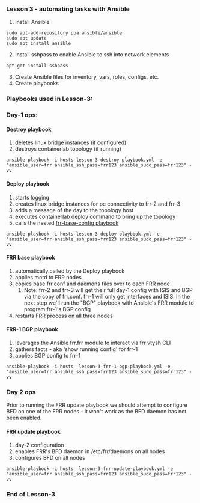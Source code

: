 ### Lesson 3 - automating tasks with Ansible

1. Install Ansible
```
sudo apt-add-repository ppa:ansible/ansible
sudo apt update
sudo apt install ansible

```

2. Install sshpass to enable Ansible to ssh into network elements
```
apt-get install sshpass
```

3. Create Ansible files for inventory, vars, roles, configs, etc.
4. Create playbooks

### Playbooks used in Lesson-3:

### Day-1 ops:

#### Destroy playbook
1. deletes linux bridge instances (if configured)
2. destroys containerlab topology (if running)
```
ansible-playbook -i hosts lesson-3-destroy-playbook.yml -e "ansible_user=frr ansible_ssh_pass=frr123 ansible_sudo_pass=frr123" -vv
```

#### Deploy playbook
1. starts logging
2. creates linux bridge instances for pc connectivity to frr-2 and frr-3
3. adds a message of the day to the topology host
4. executes containerlab deploy command to bring up the topology
5. calls the nested [frr-base-config playbook](ansible/lesson-3-frr-base-playbook.yml) 
```
ansible-playbook -i hosts lesson-3-deploy-playbook.yml -e "ansible_user=frr ansible_ssh_pass=frr123 ansible_sudo_pass=frr123" -vv
```

#### FRR base playbook
1. automatically called by the Deploy playbook
2. applies motd to FRR nodes
3. copies base frr.conf and daemons files over to each FRR node
   1. Note: frr-2 and frr-3 will get their full day-1 config with ISIS and BGP via the copy of frr.conf. frr-1 will only get interfaces and ISIS. In the next step we'll run the "BGP" playbook with Ansible's FRR module to program frr-1's BGP config
4. restarts FRR process on all three nodes

#### FRR-1 BGP playbook
1. leverages the Ansible frr.frr module to interact via frr vtysh CLI
2. gathers facts - aka 'show running config' for frr-1
3. applies BGP config to frr-1
```
ansible-playbook -i hosts  lesson-3-frr-1-bgp-playbook.yml -e "ansible_user=frr ansible_ssh_pass=frr123 ansible_sudo_pass=frr123" -vv
```

### Day 2 ops
Prior to running the FRR update playbook we should attempt to configure BFD on one of the FRR nodes - it won't work as the BFD daemon has not been enabled.

#### FRR update playbook
1. day-2 configuration
2. enables FRR's BFD daemon in /etc/frr/daemons on all nodes
3. configures BFD on all nodes
```
ansible-playbook -i hosts  lesson-3-frr-update-playbook.yml -e "ansible_user=frr ansible_ssh_pass=frr123 ansible_sudo_pass=frr123" -vv
```

### End of Lesson-3


















